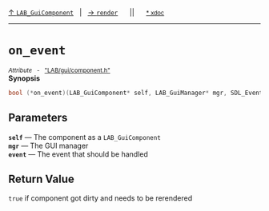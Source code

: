 [&#8593; `LAB_GuiComponent`](LAB--gui--lab_guicomponent.md)&nbsp;&nbsp;&nbsp;|&nbsp;&nbsp;&nbsp;[&#8594; `render`](LAB--gui--lab_guicomponent--render.md)&nbsp;&nbsp;&nbsp;&nbsp;&nbsp;&nbsp;||&nbsp;&nbsp;&nbsp;&nbsp;&nbsp;&nbsp;<small>[\* xdoc](../xdoc/LAB/gui.xmd#L90)</small>
***

# `on_event`
<small>*Attribute* &nbsp; - &nbsp; ["LAB/gui/component.h"](../include/LAB/gui/component.h)</small>  
**Synopsis**

```cpp
bool (*on_event)(LAB_GuiComponent* self, LAB_GuiManager* mgr, SDL_Event* event)
```

## Parameters
**`self`** &#8213; The component as a `LAB_GuiComponent`  
**`mgr`** &#8213; The GUI manager  
**`event`** &#8213; The event that should be handled  
## Return Value

`true` if component got dirty and needs to be rerendered


